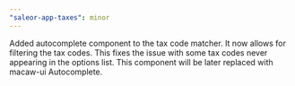 ```yaml
---
"saleor-app-taxes": minor
---
```


Added autocomplete component to the tax code matcher. It now allows for filtering the tax codes. This fixes the issue with some tax codes never appearing in the options list. This component will be later replaced with macaw-ui Autocomplete.

